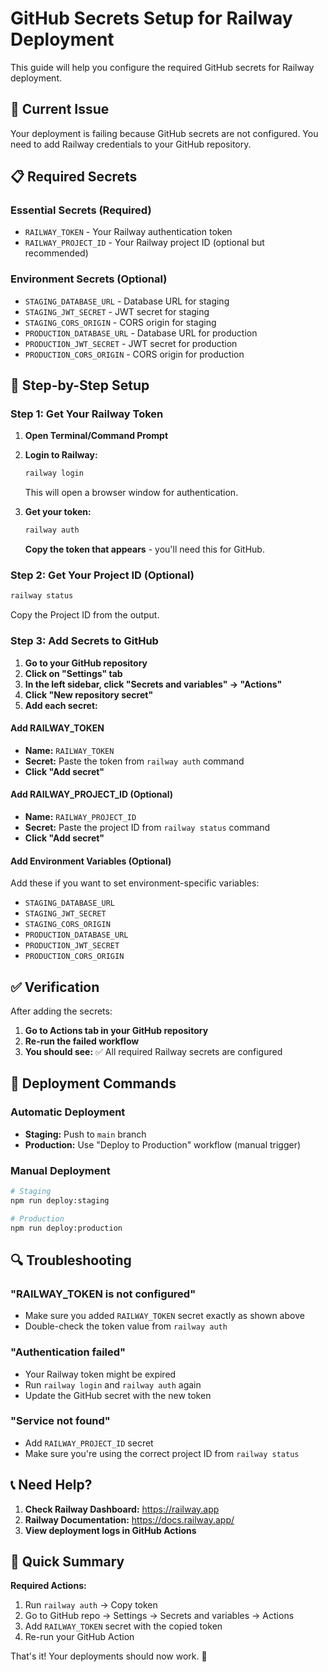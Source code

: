 # GitHub Secrets Setup for Railway Deployment

This guide will help you configure the required GitHub secrets for Railway deployment.

## 🚨 Current Issue

Your deployment is failing because GitHub secrets are not configured. You need to add Railway credentials to your GitHub repository.

## 📋 Required Secrets

### Essential Secrets (Required)

- `RAILWAY_TOKEN` - Your Railway authentication token
- `RAILWAY_PROJECT_ID` - Your Railway project ID (optional but recommended)

### Environment Secrets (Optional)

- `STAGING_DATABASE_URL` - Database URL for staging
- `STAGING_JWT_SECRET` - JWT secret for staging
- `STAGING_CORS_ORIGIN` - CORS origin for staging
- `PRODUCTION_DATABASE_URL` - Database URL for production
- `PRODUCTION_JWT_SECRET` - JWT secret for production
- `PRODUCTION_CORS_ORIGIN` - CORS origin for production

## 🔧 Step-by-Step Setup

### Step 1: Get Your Railway Token

1. **Open Terminal/Command Prompt**
2. **Login to Railway:**

   ```bash
   railway login
   ```

   This will open a browser window for authentication.

3. **Get your token:**
   ```bash
   railway auth
   ```
   **Copy the token that appears** - you'll need this for GitHub.

### Step 2: Get Your Project ID (Optional)

```bash
railway status
```

Copy the Project ID from the output.

### Step 3: Add Secrets to GitHub

1. **Go to your GitHub repository**
2. **Click on "Settings" tab**
3. **In the left sidebar, click "Secrets and variables" → "Actions"**
4. **Click "New repository secret"**
5. **Add each secret:**

#### Add RAILWAY_TOKEN

- **Name:** `RAILWAY_TOKEN`
- **Secret:** Paste the token from `railway auth` command
- **Click "Add secret"**

#### Add RAILWAY_PROJECT_ID (Optional)

- **Name:** `RAILWAY_PROJECT_ID`
- **Secret:** Paste the project ID from `railway status` command
- **Click "Add secret"**

#### Add Environment Variables (Optional)

Add these if you want to set environment-specific variables:

- `STAGING_DATABASE_URL`
- `STAGING_JWT_SECRET`
- `STAGING_CORS_ORIGIN`
- `PRODUCTION_DATABASE_URL`
- `PRODUCTION_JWT_SECRET`
- `PRODUCTION_CORS_ORIGIN`

## ✅ Verification

After adding the secrets:

1. **Go to Actions tab in your GitHub repository**
2. **Re-run the failed workflow**
3. **You should see:** ✅ All required Railway secrets are configured

## 🚀 Deployment Commands

### Automatic Deployment

- **Staging:** Push to `main` branch
- **Production:** Use "Deploy to Production" workflow (manual trigger)

### Manual Deployment

```bash
# Staging
npm run deploy:staging

# Production
npm run deploy:production
```

## 🔍 Troubleshooting

### "RAILWAY_TOKEN is not configured"

- Make sure you added `RAILWAY_TOKEN` secret exactly as shown above
- Double-check the token value from `railway auth`

### "Authentication failed"

- Your Railway token might be expired
- Run `railway login` and `railway auth` again
- Update the GitHub secret with the new token

### "Service not found"

- Add `RAILWAY_PROJECT_ID` secret
- Make sure you're using the correct project ID from `railway status`

## 📞 Need Help?

1. **Check Railway Dashboard:** https://railway.app
2. **Railway Documentation:** https://docs.railway.app/
3. **View deployment logs in GitHub Actions**

## 🎯 Quick Summary

**Required Actions:**

1. Run `railway auth` → Copy token
2. Go to GitHub repo → Settings → Secrets and variables → Actions
3. Add `RAILWAY_TOKEN` secret with the copied token
4. Re-run your GitHub Action

That's it! Your deployments should now work. 🚀
